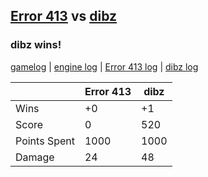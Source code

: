 ## [Error 413](<../../Error 413/README.md>) vs [dibz](<../../dibz/README.md>)
### dibz wins!

[gamelog](<gamelog.json>) | [engine log](<engine>) | [Error 413 log](<Error 413>) | [dibz log](<dibz>)

|              | Error 413 | dibz |
| ------------ | --------- | ---- |
| Wins         |        +0 |   +1 |
| Score        |         0 |  520 |
| Points Spent |      1000 | 1000 |
| Damage       |        24 |   48 |
